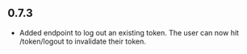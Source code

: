 ## 0.7.3

* Added endpoint to log out an existing token. The user can now hit /token/logout to invalidate their token.